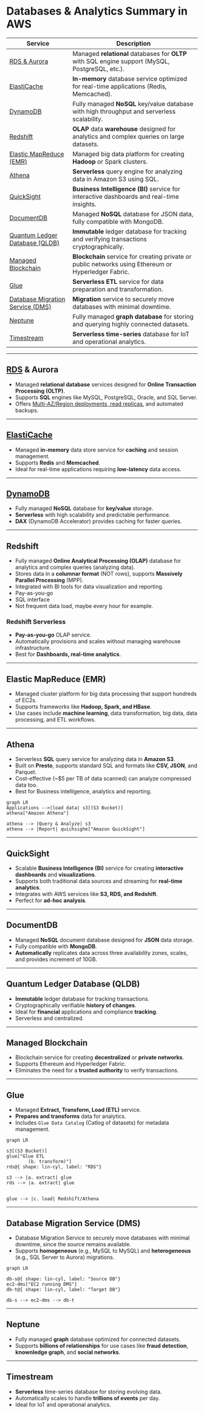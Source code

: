 # Databases & Analytics Summary in AWS

| Service                     | Description                                                                                      |
|-----------------------------|--------------------------------------------------------------------------------------------------|
| [RDS & Aurora](#rds--aurora)           | Managed **relational** databases for **OLTP** with SQL engine support (MySQL, PostgreSQL, etc.).        |
| [ElastiCache](#elasticache)            | **In-memory** database service optimized for real-time applications (Redis, Memcached).             |
| [DynamoDB](#dynamodb)                 | Fully managed **NoSQL** key/value database with high throughput and serverless scalability.          |
| [Redshift](#redshift)                    | **OLAP** data **warehouse** designed for analytics and complex queries on large datasets.             |
| [Elastic MapReduce (EMR)](#elastic-mapreduce-emr)                 | Managed big data platform for creating **Hadoop** or Spark clusters.                                |
| [Athena](#athena)                | **Serverless** query engine for analyzing data in Amazon S3 using SQL.                         |
| [QuickSight](#quicksight)           | **Business Intelligence (BI)** service for interactive dashboards and real-time insights.   |
| [DocumentDB](#documentdb)            | Managed **NoSQL** database for JSON data, fully compatible with MongoDB.                   |
| [Quantum Ledger Database (QLDB)](#quantum-ledger-database-qldb)            | **Immutable** ledger database for tracking and verifying transactions cryptographically.               | 
| [Managed Blockchain](#managed-blockchain) | **Blockchain** service for creating private or public networks using Ethereum or Hyperledger Fabric.| 
| [Glue](#glue)          | **Serverless ETL** service for data preparation and transformation.                                 |
| [Database Migration Service (DMS)](#database-migration-service-dms)                     | **Migration** service to securely move databases with minimal downtime.                            |
| [Neptune](#neptune)                | Fully managed **graph database** for storing and querying highly connected datasets.                | 
| [Timestream](#timestream)            | **Serverless time-series** database for IoT and operational analytics.                             |

---

## [RDS](./rds.md) & Aurora
- Managed **relational database** services designed for **Online Transaction Processing (OLTP)**.
- Supports **SQL** engines like MySQL, PostgreSQL, Oracle, and SQL Server.
- Offers [Multi-AZ/Region deployments, read replicas,](./rds.md#rds-deployments) and automated backups.

---

## [ElastiCache](./elasticache.md)
- Managed **in-memory** data store service for **caching** and session management.
- Supports **Redis** and **Memcached**.
- Ideal for real-time applications requiring **low-latency** data access.

---

## [DynamoDB](./dynamodb.md)
- Fully managed **NoSQL** database for **key/value** storage.
- **Serverless** with high scalability and predictable performance.
- **DAX** (DynamoDB Accelerator) provides caching for faster queries.

---

## Redshift
- Fully managed **Online Analytical Processing (OLAP)** database for analytics and complex queries (analyzing data).
- Stores data in a **columnar format** (NOT rows), supports **Massively Parallel Processing** (MPP).
- Integrated with BI tools for data visualization and reporting.
- Pay-as-you-go
- SQL interface
- Not frequent data load, maybe every hour for example.

### Redshift Serverless
- **Pay-as-you-go** OLAP service.
- Automatically provisions and scales without managing warehouse infrastructure.
- Best for **Dashboards, real-time analytics**.

---

## Elastic MapReduce (EMR)
- Managed cluster platform for big data processing that support hundreds of EC2s.
- Supports frameworks like **Hadoop, Spark, and HBase**.
- Use cases include **machine learning**, data transformation, big data, data processing, and ETL workflows.

---

## Athena
- Serverless **SQL** query service for analyzing data in **Amazon S3**.
- Built on **Presto**, supports standard SQL and formats like **CSV, JSON**, and Parquet.
- Cost-effective (~$5 per TB of data scanned) can analyze compressed data too.
- Best for Business intelligence, analytics and reporting.

```mermaid
graph LR
Applications -->|load data| s3[(S3 Bucket)]
athena["Amazon Athena"]

athena --> |Query & Analyze| s3
athena --> |Report| quichsighe["Amazon QuickSight"]
```

---

## QuickSight
- Scalable **Business Intelligence (BI)** service for creating **interactive dashboards** and **visualizations**.
- Supports both traditional data sources and streaming for **real-time analytics**.
- Integrates with AWS services like **S3, RDS, and Redshift**.
- Perfect for **ad-hoc analysis**.

---

## DocumentDB
- Managed **NoSQL** document database designed for **JSON** data storage.
- Fully compatible with **MongoDB**.
- **Automatically** replicates data across three availability zones, scales, and provides increment of 10GB.

---

## Quantum Ledger Database (QLDB)
- **Immutable** ledger database for tracking transactions.
- Cryptographically verifiable **history of changes**.
- Ideal for **financial** applications and compliance **tracking**.
- Serverless and centralized.

---

## Managed Blockchain
- Blockchain service for creating **decentralized** or **private networks**.
- Supports Ethereum and Hyperledger Fabric.
- Eliminates the need for a **trusted authority** to verify transactions.

---

## Glue
- Managed **Extract, Transform, Load (ETL)** service.
- **Prepares and transforms** data for analytics.
- Includes `Glue Data Catalog` (Catlog of datasets) for metadata management.

```mermaid
graph LR

s3[(S3 Bucket)]
glue["Glue ETL
        (b. transform)"]
rds@{ shape: lin-cyl, label: "RDS"}

s3 --> |a. extract| glue
rds --> |a. extract| glue


glue --> |c. load| Redshift/Athena
```

---

## Database Migration Service (DMS)
- Database Migration Service to securely move databases with minimal downtime, since the source remains available.
- Supports **homogeneous** (e.g., MySQL to MySQL) and **heterogeneous** (e.g., SQL Server to Aurora) migrations.

```mermaid
graph LR

db-s@{ shape: lin-cyl, label: "Source DB"}
ec2-dms["EC2 running DMS"]
db-t@{ shape: lin-cyl, label: "Target DB"}

db-s --> ec2-dms --> db-t
```

---

## Neptune
- Fully managed **graph** database optimized for connected datasets.
- Supports **billions of relationships** for use cases like **fraud detection**, **knownledge graph**, and **social networks**.

---

## Timestream
- **Serverless** time-series database for storing evolving data.
- Automatically scales to handle **trillions of events** per day.
- Ideal for IoT and operational analytics.

